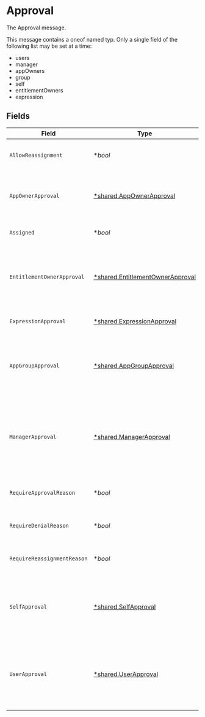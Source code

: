 # Approval

The Approval message.

This message contains a oneof named typ. Only a single field of the following list may be set at a time:
  - users
  - manager
  - appOwners
  - group
  - self
  - entitlementOwners
  - expression



## Fields

| Field                                                                                                                                           | Type                                                                                                                                            | Required                                                                                                                                        | Description                                                                                                                                     |
| ----------------------------------------------------------------------------------------------------------------------------------------------- | ----------------------------------------------------------------------------------------------------------------------------------------------- | ----------------------------------------------------------------------------------------------------------------------------------------------- | ----------------------------------------------------------------------------------------------------------------------------------------------- |
| `AllowReassignment`                                                                                                                             | **bool*                                                                                                                                         | :heavy_minus_sign:                                                                                                                              | Configuration to allow reassignment by reviewers during this step.                                                                              |
| `AppOwnerApproval`                                                                                                                              | [*shared.AppOwnerApproval](../../../pkg/models/shared/appownerapproval.md)                                                                      | :heavy_minus_sign:                                                                                                                              | App owner approval provides the configuration for an approval step when the app owner is the target.                                            |
| `Assigned`                                                                                                                                      | **bool*                                                                                                                                         | :heavy_minus_sign:                                                                                                                              | A field indicating whether this step is assigned.                                                                                               |
| `EntitlementOwnerApproval`                                                                                                                      | [*shared.EntitlementOwnerApproval](../../../pkg/models/shared/entitlementownerapproval.md)                                                      | :heavy_minus_sign:                                                                                                                              | The entitlement owner approval allows configuration of the approval step when the target approvers are the entitlement owners.                  |
| `ExpressionApproval`                                                                                                                            | [*shared.ExpressionApproval](../../../pkg/models/shared/expressionapproval.md)                                                                  | :heavy_minus_sign:                                                                                                                              | The ExpressionApproval message.                                                                                                                 |
| `AppGroupApproval`                                                                                                                              | [*shared.AppGroupApproval](../../../pkg/models/shared/appgroupapproval.md)                                                                      | :heavy_minus_sign:                                                                                                                              | The AppGroupApproval object provides the configuration for setting a group as the approvers of an approval policy step.                         |
| `ManagerApproval`                                                                                                                               | [*shared.ManagerApproval](../../../pkg/models/shared/managerapproval.md)                                                                        | :heavy_minus_sign:                                                                                                                              | The manager approval object provides configuration options for approval when the target of the approval is the manager of the user in the task. |
| `RequireApprovalReason`                                                                                                                         | **bool*                                                                                                                                         | :heavy_minus_sign:                                                                                                                              | Configuration to require a reason when approving this step.                                                                                     |
| `RequireDenialReason`                                                                                                                           | **bool*                                                                                                                                         | :heavy_minus_sign:                                                                                                                              | Configuration to require a reason when denying this step.                                                                                       |
| `RequireReassignmentReason`                                                                                                                     | **bool*                                                                                                                                         | :heavy_minus_sign:                                                                                                                              | Configuration to require a reason when reassigning this step.                                                                                   |
| `SelfApproval`                                                                                                                                  | [*shared.SelfApproval](../../../pkg/models/shared/selfapproval.md)                                                                              | :heavy_minus_sign:                                                                                                                              | The self approval object describes the configuration of a policy step that needs to be approved by the target of the request.                   |
| `UserApproval`                                                                                                                                  | [*shared.UserApproval](../../../pkg/models/shared/userapproval.md)                                                                              | :heavy_minus_sign:                                                                                                                              | The user approval object describes the approval configuration of a policy step that needs to be approved by a specific list of users.           |